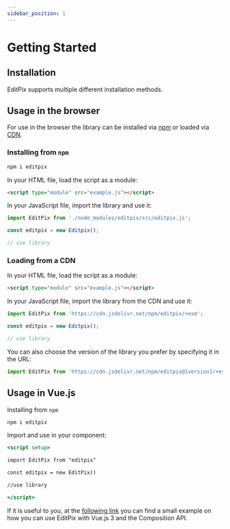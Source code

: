 ```yaml
---
sidebar_position: 1
---
```


# Getting Started

## Installation

EditPix supports multiple different installation methods.


## Usage in the browser 
For use in the browser the library can be installed via [npm](#installing-from-npm) or loaded via [CDN](#loading-from-a-cdn).


### Installing from `npm` 

```bash
npm i editpix
```

In your HTML file, load the script as a module:

```html
<script type="module" src="example.js"></script>
```

In your JavaScript file, import the library and use it:

```jsx
import EditPix from './node_modules/editpix/src/editpix.js';

const editpix = new Editpix();

// use library
```
### Loading from a CDN

In your HTML file, load the script as a module:

```html
<script type="module" src="example.js"></script>
```

In your JavaScript file, import the library from the CDN and use it:

```jsx
import EditPix from 'https://cdn.jsdelivr.net/npm/editpix/+esm';

const editpix = new Editpix();

// use library
```


You can also choose the version of the library you prefer by specifying it in the URL:

```jsx
import EditPix from 'https://cdn.jsdelivr.net/npm/editpix@[version]/+esm';
```

## Usage in Vue.js

 Installing from `npm`

```bash
npm i editpix
```

Import and use in your component:

```jsx
<script setup>

import EditPix from "editpix"

const editpix = new EditPix()

//use library

</script>
```

If it is useful to you, at the [following link](https://github.com/studio-YOLO/editpix-vuejs-demo) you can find a small example on how you can use EditPix with Vue.js 3 and the Composition API.

